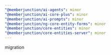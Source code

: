 ```yaml
---
"@memberjunction/ai-agents": minor
"@memberjunction/ai-core-plus": minor
"@memberjunction/ai-prompts": minor
"@memberjunction/ng-core-entity-forms": minor
"@memberjunction/core-entities": minor
"@memberjunction/core-entities-server": minor
---
```


migration
